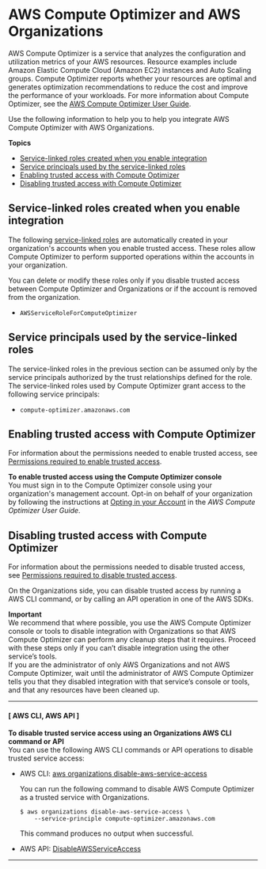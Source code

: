 # AWS Compute Optimizer and AWS Organizations<a name="services-that-can-integrate-compute-optimizer"></a>

AWS Compute Optimizer is a service that analyzes the configuration and utilization metrics of your AWS resources\. Resource examples include Amazon Elastic Compute Cloud \(Amazon EC2\) instances and Auto Scaling groups\. Compute Optimizer reports whether your resources are optimal and generates optimization recommendations to reduce the cost and improve the performance of your workloads\. For more information about Compute Optimizer, see the [AWS Compute Optimizer User Guide](https://docs.aws.amazon.com/compute-optimizer/latest/ug/what-is.html)\.

Use the following information to help you to help you integrate AWS Compute Optimizer with AWS Organizations\.

**Topics**
+ [Service\-linked roles created when you enable integration](#integrate-enable-slr-compute-optimizer)
+ [Service principals used by the service\-linked roles](#integrate-enable-svcprin-compute-optimizer)
+ [Enabling trusted access with Compute Optimizer](#integrate-enable-ta-compute-optimizer)
+ [Disabling trusted access with Compute Optimizer](#integrate-disable-ta-compute-optimizer)

## Service\-linked roles created when you enable integration<a name="integrate-enable-slr-compute-optimizer"></a>

The following [service\-linked roles](https://docs.aws.amazon.com/IAM/latest/UserGuide/using-service-linked-roles.html) are automatically created in your organization's accounts when you enable trusted access\. These roles allow Compute Optimizer to perform supported operations within the accounts in your organization\.

You can delete or modify these roles only if you disable trusted access between Compute Optimizer and Organizations or if the account is removed from the organization\.
+ `AWSServiceRoleForComputeOptimizer`

## Service principals used by the service\-linked roles<a name="integrate-enable-svcprin-compute-optimizer"></a>

The service\-linked roles in the previous section can be assumed only by the service principals authorized by the trust relationships defined for the role\. The service\-linked roles used by Compute Optimizer grant access to the following service principals:
+ `compute-optimizer.amazonaws.com`

## Enabling trusted access with Compute Optimizer<a name="integrate-enable-ta-compute-optimizer"></a>

For information about the permissions needed to enable trusted access, see [Permissions required to enable trusted access](orgs_integrate_services.md#orgs_trusted_access_perms)\.

**To enable trusted access using the Compute Optimizer console**  
You must sign in to the Compute Optimizer console using your organization's management account\. Opt\-in on behalf of your organization by following the instructions at [Opting in your Account](https://docs.aws.amazon.com/compute-optimizer/latest/ug/getting-started.html#account-opt-in) in the *AWS Compute Optimizer User Guide*\.

## Disabling trusted access with Compute Optimizer<a name="integrate-disable-ta-compute-optimizer"></a>

For information about the permissions needed to disable trusted access, see [Permissions required to disable trusted access](orgs_integrate_services.md#orgs_trusted_access_disable_perms)\.

On the Organizations side, you can disable trusted access by running a AWS CLI command, or by calling an API operation in one of the AWS SDKs\.

**Important**  
We recommend that where possible, you use the AWS Compute Optimizer console or tools to disable integration with Organizations so that AWS Compute Optimizer can perform any cleanup steps that it requires\. Proceed with these steps only if you can’t disable integration using the other service’s tools\.  
If you are the administrator of only AWS Organizations and not AWS Compute Optimizer, wait until the administrator of AWS Compute Optimizer tells you that they disabled integration with that service’s console or tools, and that any resources have been cleaned up\.

------
#### [ AWS CLI, AWS API ]

**To disable trusted service access using an Organizations AWS CLI command or API**  
You can use the following AWS CLI commands or API operations to disable trusted service access:
+ AWS CLI: [aws organizations disable\-aws\-service\-access](https://docs.aws.amazon.com/cli/latest/reference/organizations/disable-aws-service-access.html)

  You can run the following command to disable AWS Compute Optimizer as a trusted service with Organizations\.

  ```
  $ aws organizations disable-aws-service-access \
      --service-principle compute-optimizer.amazonaws.com
  ```

  This command produces no output when successful\.
+ AWS API: [DisableAWSServiceAccess](https://docs.aws.amazon.com/organizations/latest/APIReference/API_DisableAWSServiceAccess.html)

------